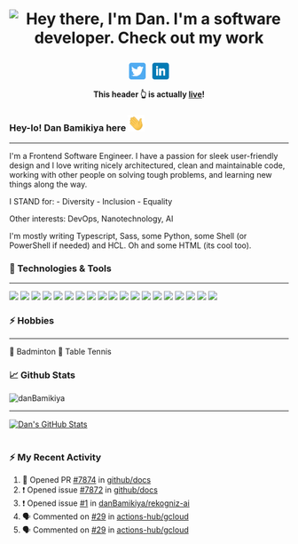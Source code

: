<!-- Header gif -->

# <p align='center'>![Hey there, I'm Dan. I'm a software developer. Check out my work](https://raw.githubusercontent.com/danBamikiya/danBamikiya/main/dan_bio1.gif "Dan Bamikiya")<p>
<!-- <p align='center'><img src="https://raw.githubusercontent.com/danBamikiya/danBamikiya/main/dan_bio1.gif"></p> -->

<!-- Social links -->
<p align='center'>
<a href="https://twitter.com/danBamikiya"><img height="30" src="https://github.com/danBamikiya/danBamikiya/blob/main/twitter.png?raw=true"></a>&nbsp;&nbsp;
<a href="https://www.linkedin.com/in/dan-bamikiya/"><img height="30" src="https://github.com/danBamikiya/danBamikiya/blob/main/linkedin.png?raw=true"></a>
</p>

**<p align='center'>This header 👆 is actually [live](https://danbamikiya.github.io/danBamikiya/)!</p>**

<!-- Greeting -->

### Hey-lo! Dan Bamikiya here <img src="https://raw.githubusercontent.com/danBamikiya/danBamikiya/main/wave.gif" width="30px"></h1>


---


<!-- About -->
I'm a Frontend Software Engineer. I have a passion for sleek user-friendly design and I love writing nicely architectured, clean and maintainable code, working with other people on solving tough problems, and learning new things along the way.

I STAND for: 
            - Diversity
            - Inclusion
            - Equality             

Other interests: DevOps, Nanotechnology, AI

I'm mostly writing Typescript, Sass, some Python, some Shell (or PowerShell if needed) and HCL.
Oh and some HTML (its cool too).


### 🔧 Technologies & Tools

  ---

![](https://img.shields.io/badge/Editor-Visual_Studio_Code-informational?style=flat&logo=visual-studio-code&logoColor=white&labelColor=9c9c9c&color=cdd5e0)
![](https://img.shields.io/badge/Code-HTML5-informational?style=flat&logo=html5&logoColor=white&labelColor=9c9c9c&color=cdd5e0)
![](https://img.shields.io/badge/Code-Sass-informational?style=flat&logo=sass&logoColor=white&labelColor=9c9c9c&color=cdd5e0)
![](https://img.shields.io/badge/Tool-Tailwind_CSS-informational?style=flat&logo=tailwindcss&logoColor=white&labelColor=9c9c9c&color=cdd5e0)
![](https://img.shields.io/badge/Code-JavaScript-informational?style=flat&logo=javascript&logoColor=white&labelColor=9c9c9c&color=cdd5e0)
![](https://img.shields.io/badge/Code-Typescript-informational?style=flat&logo=typescript&logoColor=white&labelColor=9c9c9c&color=cdd5e0)
![](https://img.shields.io/badge/Code-React-informational?style=flat&logo=react&logoColor=white&labelColor=9c9c9c&color=cdd5e0)
![](https://img.shields.io/badge/Code-Angular-informational?style=flat&logo=angular&logoColor=white&labelColor=9c9c9c&color=cdd5e0)
![](https://img.shields.io/badge/Tool-Gatsby-informational?style=flat&logo=gatsby&logoColor=white&labelColor=9c9c9c&color=cdd5e0)
![](https://img.shields.io/badge/Tool-Webpack-informational?style=flat&logo=webpack&logoColor=white&labelColor=9c9c9c&color=cdd5e0)
![](https://img.shields.io/badge/Tool-Babel-informational?style=flat&logo=babel&logoColor=white&labelColor=9c9c9c&color=cdd5e0)
![](https://img.shields.io/badge/Code-GraphQL-informational?style=flat&logo=graphql&logoColor=white&labelColor=9c9c9c&color=cdd5e0)
![](https://img.shields.io/badge/Cloud-AWS-informational?style=flat&logo=amazonaws&logoColor=white&labelColor=9c9c9c&color=cdd5e0)
![](https://img.shields.io/badge/Cloud-Heroku-informational?style=flat&logo=heroku&logoColor=white&labelColor=9c9c9c&color=cdd5e0)
![](https://img.shields.io/badge/Tool-Redis-informational?style=flat&logo=redis&logoColor=white&labelColor=9c9c9c&color=cdd5e0)
![](https://img.shields.io/badge/Tool-Docker-informational?style=flat&logo=docker&logoColor=white&labelColor=9c9c9c&color=cdd5e0)
![](https://img.shields.io/badge/Tool-Node.js-informational?style=flat&logo=node.js&logoColor=white&labelColor=9c9c9c&color=cdd5e0)
![](https://img.shields.io/badge/Tool-Gulp.js-informational?style=flat&logo=gulp&logoColor=white&labelColor=9c9c9c&color=cdd5e0)
![](https://img.shields.io/badge/Tool-MongoDB-informational?style=flat&logo=mongodb&logoColor=white&labelColor=9c9c9c&color=cdd5e0)
<!-- ![](https://img.shields.io/badge/Tool-Jest-informational?style=flat&logo=jest&logoColor=white&labelColor=9c9c9c&color=cdd5e0) -->
<!-- ![](https://img.shields.io/badge/Tool-PostgreSQL-informational?style=flat&logo=postgresql&logoColor=white&labelColor=9c9c9c&color=cdd5e0) -->
<!-- ![](https://img.shields.io/badge/Tool-Kubernetes-informational?style=flat&logo=kubernetes&logoColor=white&labelColor=9c9c9c&color=cdd5e0) -->


### ⚡ Hobbies

  ---

🏸 Badminton  🏓 Table Tennis

### 📈 Github Stats

<img src="https://komarev.com/ghpvc/?username=danBamikiya&label=Profile%20views&color=00acee&style=flat" alt="danBamikiya" />

  ---
  


<a href="https://github.com/danBamikiya/danBamikiya">
  <img align="center" src="https://github-readme-stats.vercel.app/api?username=danBamikiya&show_icons=true&show_owner=true&line_height=27&count_private=true&title_color=bdddff&text_color=1cd6ff&icon_color=ef8539&bg_color=031a1f" alt="Dan's GitHub Stats" />
</a>

<br />
<br />

### ⚡ My Recent Activity
<!--START_SECTION:activity-->
1. 💪 Opened PR [#7874](https://github.com/github/docs/pull/7874) in [github/docs](https://github.com/github/docs)
2. ❗️ Opened issue [#7872](https://github.com/github/docs/issues/7872) in [github/docs](https://github.com/github/docs)
3. ❗️ Opened issue [#1](https://github.com/danBamikiya/rekogniz-ai/issues/1) in [danBamikiya/rekogniz-ai](https://github.com/danBamikiya/rekogniz-ai)
4. 🗣 Commented on [#29](https://github.com/actions-hub/gcloud/issues/29) in [actions-hub/gcloud](https://github.com/actions-hub/gcloud)
5. 🗣 Commented on [#29](https://github.com/actions-hub/gcloud/issues/29) in [actions-hub/gcloud](https://github.com/actions-hub/gcloud)
<!--END_SECTION:activity-->


<br />
<br />

